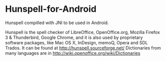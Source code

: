 Hunspell-for-Android
====================

Hunspell compilled with JNI to be used in Android.

Hunspell is the spell checker of LibreOffice, OpenOffice.org, Mozilla Firefox 3 & Thunderbird, Google Chrome, and it is also used by proprietary software packages, like Mac OS X, InDesign, memoQ, Opera and SDL Trados.
It can be found at http://hunspell.sourceforge.net/
Dictionaries from many languages are in http://wiki.openoffice.org/wiki/Dictionaries